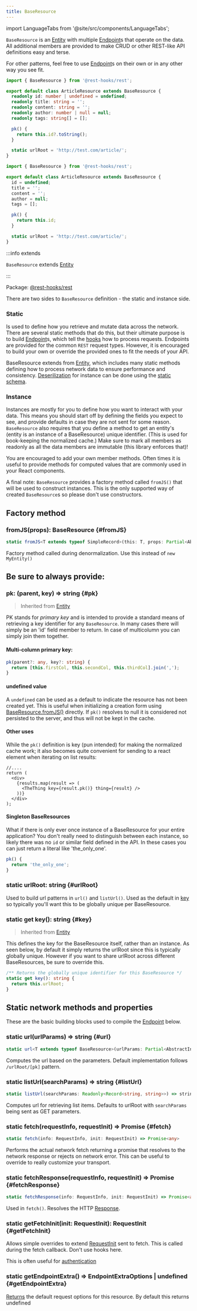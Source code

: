 ```yaml
---
title: BaseResource
---
```


import LanguageTabs from '@site/src/components/LanguageTabs';

`BaseResource` is an [Entity](/docs/api/Entity) with multiple [Endpoint](/docs/api/Endpoint)s that operate on the data. All additional members are provided to make CRUD or other REST-like API definitions easy and terse.

For other patterns, feel free to use [Endpoint](/docs/api/Endpoint)s on their own or in any other way you see fit.

<LanguageTabs>

```typescript
import { BaseResource } from '@rest-hooks/rest';

export default class ArticleResource extends BaseResource {
  readonly id: number | undefined = undefined;
  readonly title: string = '';
  readonly content: string = '';
  readonly author: number | null = null;
  readonly tags: string[] = [];

  pk() {
    return this.id?.toString();
  }

  static urlRoot = 'http://test.com/article/';
}
```

```js
import { BaseResource } from '@rest-hooks/rest';

export default class ArticleResource extends BaseResource {
  id = undefined;
  title = '';
  content = '';
  author = null;
  tags = [];

  pk() {
    return this.id;
  }

  static urlRoot = 'http://test.com/article/';
}
```

</LanguageTabs>

:::info extends

`BaseResource` extends [Entity](/docs/api/Entity)

:::

Package: [@rest-hooks/rest](https://www.npmjs.com/package/@rest-hooks/rest)

There are two sides to `BaseResource` definition - the static and instance side.

### Static

Is used to define how you retrieve and mutate data across the network. There are several
static methods that do this, but their ultimate purpose is to build [Endpoint](/docs/api/Endpoint)s, which
tell the [hooks](/docs/api/useSuspense) how to process requests. Endpoints are provided for the
common `REST` request types. However, it is encouraged to build your own or override the
provided ones to fit the needs of your API.

BaseResource extends from [Entity](/docs/api/Entity), which includes many static methods defining how to process
network data to ensure performance and consistency. [Deserilization](../guides/network-transform#deserializing-fields)
for instance can be done using the [static schema](/docs/api/Entity#schema).

### Instance

Instances are mostly for you to define how you want to interact with your data. This means
you should start off by defining the fields you expect to see, and provide defaults in case
they are not sent for some reason. `BaseResource` also requires that you define a method to
get an entity's (entity is an instance of a BaseResource) unique identifier. (This is used for
book-keeping the normalized cache.) Make sure to mark all members as readonly as all the data members
are immutable (this library enforces that)!

You are encouraged to add your own member methods. Often times it is useful to provide
methods for computed values that are commonly used in your React components.

A final note: `BaseResource` provides a factory method called `fromJS()` that will be used
to construct instances. This is the only supported way of created `BaseResource`s so please
don't use constructors.

## Factory method

### fromJS(props): BaseResource {#fromJS}

```ts
static fromJS<T extends typeof SimpleRecord>(this: T, props: Partial<AbstractInstanceType<T>>): AbstractInstanceType<T>
```

Factory method called during denormalization. Use this instead of `new MyEntity()`

## Be sure to always provide:

### pk: (parent, key) => string {#pk}

> Inherited from [Entity](/docs/api/Entity#pk)

PK stands for _primary key_ and is intended to provide a standard means of retrieving
a key identifier for any `BaseResource`. In many cases there will simply be an 'id' field
member to return. In case of multicolumn you can simply join them together.

#### Multi-column primary key:

```typescript
pk(parent?: any, key?: string) {
  return [this.firstCol, this.secondCol, this.thirdCol].join(',');
}
```

#### undefined value

A `undefined` can be used as a default to indicate the resource has not been created yet.
This is useful when initializing a creation form using [BaseResource.fromJS()](#fromJS)
directly. If `pk()` resolves to null it is considered not persisted to the server,
and thus will not be kept in the cache.

#### Other uses

While the `pk()` definition is key (pun intended) for making the normalized cache work;
it also becomes quite convenient for sending to a react element when iterating on
list results:

```tsx
//....
return (
  <div>
    {results.map(result => (
      <TheThing key={result.pk()} thing={result} />
    ))}
  </div>
);
```

#### Singleton BaseResources

What if there is only ever once instance of a BaseResource for your entire application? You
don't really need to distinguish between each instance, so likely there was no `id` or
similar field defined in the API. In these cases you can just return a literal like
'the_only_one'.

```typescript
pk() {
  return 'the_only_one';
}
```

### static urlRoot: string {#urlRoot}

Used to build url patterns in `url()` and `listUrl()`. Used as the default in
[key](#key) so typically you'll want this to be globally unique per BaseResource.

### static get key(): string {#key}

> Inherited from [Entity](/docs/api/Entity#key)

This defines the key for the BaseResource itself, rather than an instance. As seen below, by default it
simply returns the urlRoot since this is typically globally unique. However if you want to share
urlRoot across different BaseResources, be sure to override this.

```typescript
/** Returns the globally unique identifier for this BaseResource */
static get key(): string {
  return this.urlRoot;
}
```

## Static network methods and properties

These are the basic building blocks used to compile the [Endpoint](/docs/api/Endpoint) below.

### static url(urlParams) => string {#url}

```ts
static url<T extends typeof BaseResource>(urlParams: Partial<AbstractInstanceType<T>>) => string
```

Computes the url based on the parameters. Default implementation follows `/urlRoot/[pk]` pattern.

### static listUrl(searchParams) => string {#listUrl}

```ts
static listUrl(searchParams: Readonly<Record<string, string>>) => string
```

Computes url for retrieving list items. Defaults to urlRoot with `searchParams` being sent as GET
parameters.

### static fetch(requestInfo, requestInit) => Promise {#fetch}

```ts
static fetch(info: RequestInfo, init: RequestInit) => Promise<any>
```

Performs the actual network fetch returning a promise that resolves to the network response or rejects
on network error. This can be useful to override to really customize your transport.

### static fetchResponse(requestInfo, requestInit) => Promise {#fetchResponse}

```ts
static fetchResponse(info: RequestInfo, init: RequestInit) => Promise<any>
```

Used in `fetch()`. Resolves the HTTP [Response](https://developer.mozilla.org/en-US/docs/Web/API/Response).

### static getFetchInit(init: RequestInit): RequestInit {#getFetchInit}

Allows simple overrides to extend [RequestInit](https://developer.mozilla.org/en-US/docs/Web/API/WindowOrWorkerGlobalScope/fetch) sent to fetch.
This is called during the fetch callback. Don't use hooks here.

This is often useful for [authentication](../guides/auth.md)

### static getEndpointExtra() => EndpointExtraOptions | undefined {#getEndpointExtra}

[Returns](/docs/api/Endpoint#dataexpirylength) the default request options for this resource. By default this returns undefined

